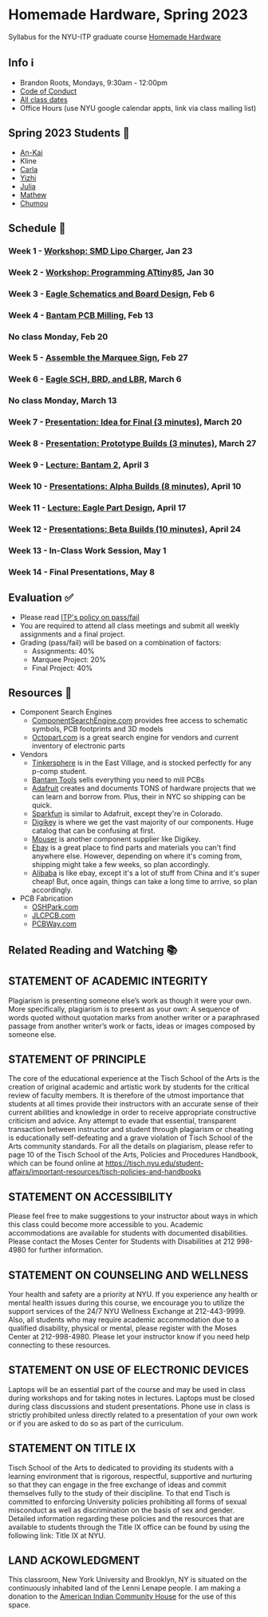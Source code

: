 # Homemade Hardware, Spring 2023

Syllabus for the NYU-ITP graduate course [Homemade Hardware](http://www.homemadehardware.com)


## Info ℹ️
- Brandon Roots, Mondays, 9:30am - 12:00pm
- [Code of Conduct](CODE_OF_CONDUCT.md)
- [All class dates](https://itp.nyu.edu/help/sp23-class-dates-and-deadlines/)
- Office Hours (use NYU google calendar appts, link via class mailing list)

## Spring 2023 Students 📝
* [An-Kai](https://itp.ankycheng.com/Homemade-Hardware-e35686e6737c4cd2b8a926bcd447b415)
* Kline
* [Carla](https://cg4057icm.myportfolio.com/homemade-hardware)
* [Yizhi](https://grannysmilkproductsplant.cargo.site/HM-WEEK2)
* [Julia](https://www.juliaitp.net/homemadehardware)
* [Mathew](https://www.virtualvector.xyz/mao-itp-blog-portal/)
* [Chumou](https://able-watercress-a06.notion.site/Homemade-Hardware-b1594aef622a41e8b6797db40f38b2e3)

## Schedule 📅

### Week 1 - [Workshop: SMD Lipo Charger](week01-intro), Jan 23

### Week 2 - [Workshop: Programming ATtiny85](week02-programming-attiny85), Jan 30

### Week 3 - [Eagle Schematics and Board Design](week03-eagle-part-1), Feb  6

### Week 4 - [Bantam PCB Milling](week04-bantam), Feb 13

### No class Monday, Feb 20

### Week 5 - [Assemble the Marquee Sign](week05-assemble-marquee), Feb 27

### Week 6 - [Eagle SCH, BRD, and LBR](week06-eagle-part-2), March 6

### No class Monday, March 13

### Week 7 - [Presentation: Idea for Final (3 minutes)](week07-idea-for-final), March 20

### Week 8 - [Presentation: Prototype Builds (3 minutes)](week08-prototype-builds), March 27

### Week 9 - [Lecture: Bantam 2](week09-bantam-2), April 3

### Week 10 - [Presentations: Alpha Builds (8 minutes)](week10-alpha-builds), April 10

### Week 11 - [Lecture: Eagle Part Design](week11-eagle-part-design), April 17

### Week 12 - [Presentations: Beta Builds (10 minutes)](week12-beta-builds), April 24

### Week 13 - In-Class Work Session, May 1

### Week 14 - Final Presentations, May 8


## Evaluation ✅
* Please read [ITP's policy on pass/fail](http://help.itp.nyu.edu/academic-policies/pass-fail)
* You are required to attend all class meetings and submit all weekly assignments and a final project.
* Grading (pass/fail) will be based on a combination of factors:
  * Assignments: 40%
  * Marquee Project: 20%
  * Final Project: 40%

## Resources 🔗

* Component Search Engines
  * [ComponentSearchEngine.com](https://componentsearchengine.com) provides free access to schematic symbols, PCB footprints and 3D models
  * [Octopart.com](https://octopart.com) is a great search engine for vendors and current inventory of electronic parts
* Vendors
  * [Tinkersphere](http://tinkersphere.com/) is in the East Village, and is stocked perfectly for any p-comp student.
  * [Bantam Tools](https://www.bantamtools.com/) sells everything you need to mill PCBs
  * [Adafruit](http://www.adafruit.com/) creates and documents TONS of hardware projects that we can learn and borrow from. Plus, their in NYC so shipping can be quick.
  * [Sparkfun](http://www.sparkfun.com/) is similar to Adafruit, except they're in Colorado.
  * [Digikey](http://www.digikey.com/) is where we get the vast majority of our components. Huge catalog that can be confusing at first.
  * [Mouser](http://www.mouser.com/) is another component supplier like Digikey.
  * [Ebay](http://www.ebay.com/) is a great place to find parts and materials you can't find anywhere else. However, depending on where it's coming from, shipping might take a few weeks, so plan accordingly.
  * [Alibaba](http://www.alibaba.com/) is like ebay, except it's a lot of stuff from China and it's super cheap! But, once again, things can take a long time to arrive, so plan accordingly.
* PCB Fabrication
  * [OSHPark.com](https://oshpark.com)
  * [JLCPCB.com](https://jlcpcb.com)
  * [PCBWay.com](https://www.pcbway.com)

## Related Reading and Watching 📚


## STATEMENT OF ACADEMIC INTEGRITY

Plagiarism is presenting someone else’s work as though it were your own. More specifically, plagiarism is to present as your own: A sequence of words quoted without quotation marks from another writer or a paraphrased passage from another writer’s work or facts, ideas or images composed by someone else.

## STATEMENT OF PRINCIPLE

The core of the educational experience at the Tisch School of the Arts is the creation of original academic and artistic work by students for the critical review of faculty members.  It is therefore of the utmost importance that students at all times provide their instructors with an accurate sense of their current abilities and knowledge in order to receive appropriate constructive criticism and advice.  Any attempt to evade that essential, transparent transaction between instructor and student through plagiarism or cheating is educationally self-defeating and a grave violation of Tisch School of the Arts community standards.  For all the details on plagiarism, please refer to page 10 of the Tisch School of the Arts, Policies and Procedures Handbook, which can be found online at https://tisch.nyu.edu/student-affairs/important-resources/tisch-policies-and-handbooks

## STATEMENT ON ACCESSIBILITY

Please feel free to make suggestions to your instructor about ways in which this class could become more accessible to you.  Academic accommodations are available for students with documented disabilities. Please contact the Moses Center for Students with Disabilities at 212 998-4980 for further information.

## STATEMENT ON COUNSELING AND WELLNESS

Your health and safety are a priority at NYU. If you experience any health or mental health issues during this course, we encourage you to utilize the support services of the 24/7 NYU Wellness Exchange at 212-443-9999. Also, all students who may require academic accommodation due to a qualified disability, physical or mental, please register with the Moses Center at 212-998-4980. Please let your instructor know if you need help connecting to these resources.

## STATEMENT ON USE OF ELECTRONIC DEVICES

Laptops will be an essential part of the course and may be used in class during workshops and for taking notes in lectures. Laptops must be closed during class discussions and student presentations.  Phone use in class is strictly prohibited unless directly related to a presentation of your own work or if you are asked to do so as part of the curriculum.

## STATEMENT ON TITLE IX

Tisch School of the Arts to dedicated to providing its students with a learning environment that is rigorous, respectful, supportive and nurturing so that they can engage in the free exchange of ideas and commit themselves fully to the study of their discipline. To that end Tisch is committed to enforcing University policies prohibiting all forms of sexual misconduct as well as discrimination on the basis of sex and gender.  Detailed information regarding these policies and the resources that are available to students through the Title IX office can be found by using the following link: Title IX at NYU.

## LAND ACKOWLEDGMENT

This classroom, New York University and Brooklyn, NY is situated on the continuously inhabited land of the Lenni Lenape people. I am making a donation to the [American Indian Community House](https://aich.org/) for the use of this space.
